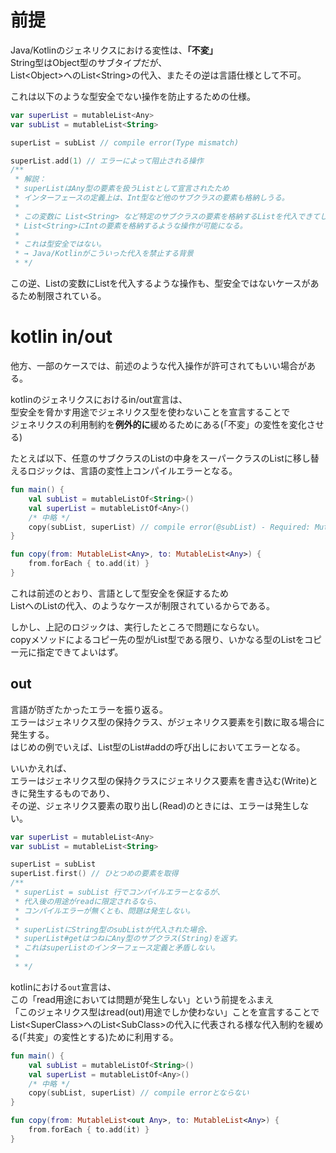 # 前提

Java/Kotlinのジェネリクスにおける変性は、**「不変」**  
String型はObject型のサブタイプだが、  
List\<Object\>へのList\<String\>の代入、またその逆は言語仕様として不可。

これは以下のような型安全でない操作を防止するための仕様。

```kotlin
var superList = mutableList<Any>
var subList = mutableList<String>

superList = subList // compile error(Type mismatch)

superList.add(1) // エラーによって阻止される操作
/**
 * 解説：
 * superListはAny型の要素を扱うListとして宣言されたため
 * インターフェースの定義上は、Int型など他のサブクラスの要素も格納しうる。
 *
 * この変数に List<String> など特定のサブクラスの要素を格納するListを代入できてしまうと、
 * List<String>にIntの要素を格納するような操作が可能になる。
 *
 * これは型安全ではない。
 * → Java/Kotlinがこういった代入を禁止する背景
 * */
```

この逆、List<String>の変数にList<Object>を代入するような操作も、型安全ではないケースがあるため制限されている。

# kotlin in/out

他方、一部のケースでは、前述のような代入操作が許可されてもいい場合がある。

kotlinのジェネリクスにおけるin/out宣言は、  
型安全を脅かす用途でジェネリクス型を使わないことを宣言することで  
ジェネリクスの利用制約を**例外的に**緩めるためにある(「不変」の変性を変化させる)

たとえば以下、任意のサブクラスのListの中身をスーパークラスのListに移し替えるロジックは、言語の変性上コンパイルエラーとなる。
```kotlin
fun main() {
    val subList = mutableListOf<String>()
    val superList = mutableListOf<Any>()
    /* 中略 */
    copy(subList, superList) // compile error(@subList) - Required: MutableList<Any> Found: MutableList<String>
}

fun copy(from: MutableList<Any>, to: MutableList<Any>) {
    from.forEach { to.add(it) } 
}
```
これは前述のとおり、言語として型安全を保証するため  
List<Any>へのList<String>の代入、のようなケースが制限されているからである。  

しかし、上記のロジックは、実行したところで問題にならない。  
copyメソッドによるコピー先の型がList<Any>型である限り、いかなる型のListをコピー元に指定できてよいはず。  
  

## out
言語が防ぎたかったエラーを振り返る。  
エラーはジェネリクス型の保持クラス、がジェネリクス要素を引数に取る場合に発生する。  
はじめの例でいえば、List型のList#addの呼び出しにおいてエラーとなる。  
  
いいかえれば、  
エラーはジェネリクス型の保持クラスにジェネリクス要素を書き込む(Write)ときに発生するものであり、  
その逆、ジェネリクス要素の取り出し(Read)のときには、エラーは発生しない。
```kotlin
var superList = mutableList<Any>
var subList = mutableList<String>

superList = subList
superList.first() // ひとつめの要素を取得 
/**
 * superList = subList 行でコンパイルエラーとなるが、
 * 代入後の用途がreadに限定されるなら、
 * コンパイルエラーが無くとも、問題は発生しない。
 * 
 * superListにString型のsubListが代入された場合、
 * superList#getはつねにAny型のサブクラス(String)を返す。
 * これはsuperListのインターフェース定義と矛盾しない。
 * 
 * */
```

kotlinにおける`out`宣言は、  
この「read用途においては問題が発生しない」という前提をふまえ  
「このジェネリクス型はread(out)用途でしか使わない」ことを宣言することで  
List\<SuperClass\>へのList\<SubClass\>の代入に代表される様な代入制約を緩める(「共変」の変性とする)ために利用する。
```kotlin
fun main() {
    val subList = mutableListOf<String>()
    val superList = mutableListOf<Any>()
    /* 中略 */
    copy(subList, superList) // compile errorとならない
}

fun copy(from: MutableList<out Any>, to: MutableList<Any>) {
    from.forEach { to.add(it) } 
}
```

